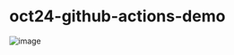 # oct24-github-actions-demo





<!--Pokemon Sprite-->
![image](https://raw.githubusercontent.com/PokeAPI/sprites/master/sprites/pokemon/25.png)